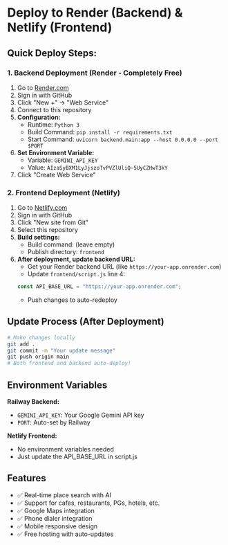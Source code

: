 # Deploy to Render (Backend) & Netlify (Frontend)

## Quick Deploy Steps:

### 1. Backend Deployment (Render - Completely Free)

1. Go to [Render.com](https://render.com)
2. Sign in with GitHub
3. Click "New +" → "Web Service"
4. Connect to this repository
5. **Configuration:**
   - Runtime: `Python 3`
   - Build Command: `pip install -r requirements.txt`
   - Start Command: `uvicorn backend.main:app --host 0.0.0.0 --port $PORT`
6. **Set Environment Variable:**
   - Variable: `GEMINI_API_KEY`
   - Value: `AIzaSyBXM1LyJjszoTvPVZlUliQ-5UyCZHwT3kY`
7. Click "Create Web Service"

### 2. Frontend Deployment (Netlify)

1. Go to [Netlify.com](https://netlify.com)
2. Sign in with GitHub
3. Click "New site from Git"
4. Select this repository
5. **Build settings:**
   - Build command: (leave empty)
   - Publish directory: `frontend`
6. **After deployment, update backend URL:**
   - Get your Render backend URL (like `https://your-app.onrender.com`)
   - Update `frontend/script.js` line 4:
   ```javascript
   const API_BASE_URL = "https://your-app.onrender.com";
   ```
   - Push changes to auto-redeploy

## Update Process (After Deployment)

```bash
# Make changes locally
git add .
git commit -m "Your update message"
git push origin main
# Both frontend and backend auto-deploy!
```

## Environment Variables

**Railway Backend:**

- `GEMINI_API_KEY`: Your Google Gemini API key
- `PORT`: Auto-set by Railway

**Netlify Frontend:**

- No environment variables needed
- Just update the API_BASE_URL in script.js

## Features

- ✅ Real-time place search with AI
- ✅ Support for cafes, restaurants, PGs, hotels, etc.
- ✅ Google Maps integration
- ✅ Phone dialer integration
- ✅ Mobile responsive design
- ✅ Free hosting with auto-updates
